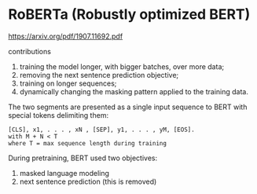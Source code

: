 
# RoBERTa (Robustly optimized BERT)

https://arxiv.org/pdf/1907.11692.pdf

contributions
1. training the model longer, with bigger batches, over more data; 
1. removing the next sentence prediction objective; 
1. training on longer sequences; 
1. dynamically changing the masking pattern applied to the training data. 

The two segments are presented as a single input sequence to BERT with special tokens delimiting them:

```
[CLS], x1, . . . , xN , [SEP], y1, . . . , yM, [EOS].
with M + N < T 
where T = max sequence length during training
```

During pretraining, BERT used two objectives:
1. masked language modeling 
2. next sentence prediction (this is removed)


